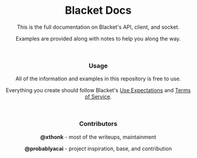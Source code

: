 <div align="center">
  <h1>Blacket Docs</h1>
  <p>This is the full documentation on Blacket's API, client, and socket.</p>
  <p>Examples are provided along with notes to help you along the way.</p>
  <br>
  <h3>Usage</h3>
  <p>All of the information and examples in this repository is free to use.</p>
  <p>Everything you create should follow Blacket's <a href="https://blacket.org/discord">Use Expectations</a> and <a href="https://blacket.org/terms">Terms of Service</a>.</p>
  <br>
  <h3>Contributors</h3>
  <p><b>@xthonk</b> - most of the writeups, maintainment</p>
  <p><b>@probablyacai</b> - project inspiration, base, and contribution</p>
</div>
